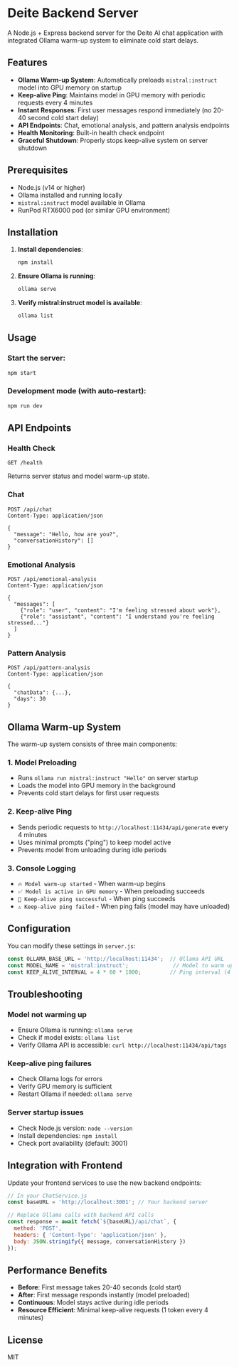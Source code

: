 # Deite Backend Server

A Node.js + Express backend server for the Deite AI chat application with integrated Ollama warm-up system to eliminate cold start delays.

## Features

- **Ollama Warm-up System**: Automatically preloads `mistral:instruct` model into GPU memory on startup
- **Keep-alive Ping**: Maintains model in GPU memory with periodic requests every 4 minutes
- **Instant Responses**: First user messages respond immediately (no 20-40 second cold start delay)
- **API Endpoints**: Chat, emotional analysis, and pattern analysis endpoints
- **Health Monitoring**: Built-in health check endpoint
- **Graceful Shutdown**: Properly stops keep-alive system on server shutdown

## Prerequisites

- Node.js (v14 or higher)
- Ollama installed and running locally
- `mistral:instruct` model available in Ollama
- RunPod RTX6000 pod (or similar GPU environment)

## Installation

1. **Install dependencies**:
   ```bash
   npm install
   ```

2. **Ensure Ollama is running**:
   ```bash
   ollama serve
   ```

3. **Verify mistral:instruct model is available**:
   ```bash
   ollama list
   ```

## Usage

### Start the server:
```bash
npm start
```

### Development mode (with auto-restart):
```bash
npm run dev
```

## API Endpoints

### Health Check
```
GET /health
```
Returns server status and model warm-up state.

### Chat
```
POST /api/chat
Content-Type: application/json

{
  "message": "Hello, how are you?",
  "conversationHistory": []
}
```

### Emotional Analysis
```
POST /api/emotional-analysis
Content-Type: application/json

{
  "messages": [
    {"role": "user", "content": "I'm feeling stressed about work"},
    {"role": "assistant", "content": "I understand you're feeling stressed..."}
  ]
}
```

### Pattern Analysis
```
POST /api/pattern-analysis
Content-Type: application/json

{
  "chatData": {...},
  "days": 30
}
```

## Ollama Warm-up System

The warm-up system consists of three main components:

### 1. Model Preloading
- Runs `ollama run mistral:instruct "Hello"` on server startup
- Loads the model into GPU memory in the background
- Prevents cold start delays for first user requests

### 2. Keep-alive Ping
- Sends periodic requests to `http://localhost:11434/api/generate` every 4 minutes
- Uses minimal prompts ("ping") to keep model active
- Prevents model from unloading during idle periods

### 3. Console Logging
- `🔥 Model warm-up started` - When warm-up begins
- `✅ Model is active in GPU memory` - When preloading succeeds
- `💓 Keep-alive ping successful` - When ping succeeds
- `⚠️ Keep-alive ping failed` - When ping fails (model may have unloaded)

## Configuration

You can modify these settings in `server.js`:

```javascript
const OLLAMA_BASE_URL = 'http://localhost:11434';  // Ollama API URL
const MODEL_NAME = 'mistral:instruct';              // Model to warm up
const KEEP_ALIVE_INTERVAL = 4 * 60 * 1000;         // Ping interval (4 minutes)
```

## Troubleshooting

### Model not warming up
- Ensure Ollama is running: `ollama serve`
- Check if model exists: `ollama list`
- Verify Ollama API is accessible: `curl http://localhost:11434/api/tags`

### Keep-alive ping failures
- Check Ollama logs for errors
- Verify GPU memory is sufficient
- Restart Ollama if needed: `ollama serve`

### Server startup issues
- Check Node.js version: `node --version`
- Install dependencies: `npm install`
- Check port availability (default: 3001)

## Integration with Frontend

Update your frontend services to use the new backend endpoints:

```javascript
// In your ChatService.js
const baseURL = 'http://localhost:3001'; // Your backend server

// Replace Ollama calls with backend API calls
const response = await fetch(`${baseURL}/api/chat`, {
  method: 'POST',
  headers: { 'Content-Type': 'application/json' },
  body: JSON.stringify({ message, conversationHistory })
});
```

## Performance Benefits

- **Before**: First message takes 20-40 seconds (cold start)
- **After**: First message responds instantly (model preloaded)
- **Continuous**: Model stays active during idle periods
- **Resource Efficient**: Minimal keep-alive requests (1 token every 4 minutes)

## License

MIT
